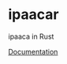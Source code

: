 # ipaacar

ipaaca in Rust

[Documentation](https://davidschwab.pages.ub.uni-bielefeld.de/ipaacar/doc/ipaacar/index.html)
